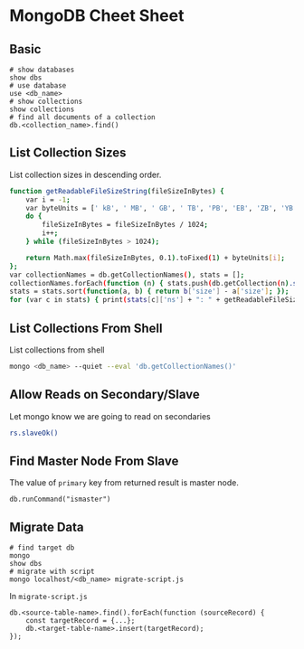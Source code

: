 # MongoDB Cheet Sheet

## Basic

```
# show databases
show dbs
# use database
use <db_name>
# show collections
show collections
# find all documents of a collection
db.<collection_name>.find()
```

## List Collection Sizes

List collection sizes in descending order.

```bash
function getReadableFileSizeString(fileSizeInBytes) {
    var i = -1;
    var byteUnits = [' kB', ' MB', ' GB', ' TB', 'PB', 'EB', 'ZB', 'YB'];
    do {
        fileSizeInBytes = fileSizeInBytes / 1024;
        i++;
    } while (fileSizeInBytes > 1024);

    return Math.max(fileSizeInBytes, 0.1).toFixed(1) + byteUnits[i];
};
var collectionNames = db.getCollectionNames(), stats = [];
collectionNames.forEach(function (n) { stats.push(db.getCollection(n).stats()); });
stats = stats.sort(function(a, b) { return b['size'] - a['size']; });
for (var c in stats) { print(stats[c]['ns'] + ": " + getReadableFileSizeString(stats[c]['size']) + " (" + getReadableFileSizeString(stats[c]['storageSize']) + ")"); }
```

## List Collections From Shell

List collections from shell

```bash
mongo <db_name> --quiet --eval 'db.getCollectionNames()'
```

## Allow Reads on Secondary/Slave

Let mongo know we are going to read on secondaries

```bash
rs.slaveOk()
```

## Find Master Node From Slave

The value of `primary` key from returned result is master node.

```
db.runCommand("ismaster")
```

## Migrate Data

```
# find target db
mongo
show dbs
# migrate with script
mongo localhost/<db_name> migrate-script.js
```

In `migrate-script.js`

```
db.<source-table-name>.find().forEach(function (sourceRecord) {
    const targetRecord = {...};
    db.<target-table-name>.insert(targetRecord);
});
```
